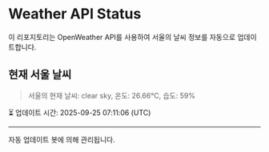 
# Weather API Status

이 리포지토리는 OpenWeather API를 사용하여 서울의 날씨 정보를 자동으로 업데이트합니다.

## 현재 서울 날씨
> 서울의 현재 날씨: clear sky, 온도: 26.66°C, 습도: 59%

⏳ 업데이트 시간: 2025-09-25 07:11:06 (UTC)

---
자동 업데이트 봇에 의해 관리됩니다.

